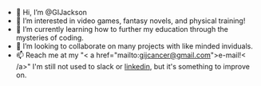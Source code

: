 - 👋 Hi, I’m @GIJackson
- 👀 I’m interested in video games, fantasy novels, and physical training!
- 🌱 I’m currently learning how to further my education through the mysteries of coding.
- 💞️ I’m looking to collaborate on many projects with like minded inviduals. 
- 📫 Reach me at my "< a href="mailto:gijcancer@gmail.com">e-mail!< /a>" I'm still not used to slack or <a href="https://www.linkedin.com/in/guillermo-jackson-40846723a">linkedin</a>, but it's something to improve on. 

<!---
GIJackson/GIJackson is a ✨ special ✨ repository because its `README.md` (this file) appears on your GitHub profile.
You can click the Preview link to take a look at your changes.
--->

